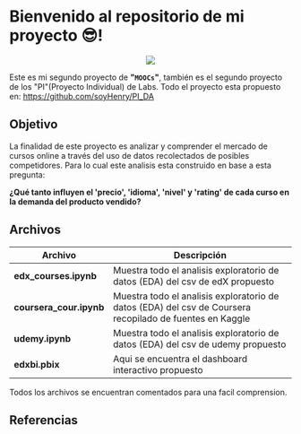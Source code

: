 # Bienvenido al repositorio de mi proyecto 😎!
<p align=center><img src=https://d31uz8lwfmyn8g.cloudfront.net/Assets/logo-henry-white-lg.png><p>

Este es mi segundo proyecto de **"`MOOCs`"**, también es el segundo proyecto de los "PI"(Proyecto Individual) de Labs.
Todo el proyecto esta propuesto en:
https://github.com/soyHenry/PI_DA
## Objetivo

La finalidad de este proyecto es analizar y comprender el mercado de cursos online a través del uso de datos recolectados de posibles competidores.
Para lo cual este analisis esta construido en base a esta pregunta:


**¿Qué tanto influyen el 'precio', 'idioma', 'nivel' y 'rating' de cada curso en la demanda del producto vendido?**
## Archivos

|Archivo| Descripción
|--|--|
|**edx_courses.ipynb**|Muestra todo el analisis exploratorio de datos (EDA) del csv de edX propuesto |  |
|**coursera_cour.ipynb**|Muestra todo el analisis exploratorio de datos (EDA) del csv de Coursera recopilado de fuentes en Kaggle
**udemy.ipynb**|Muestra todo el analisis exploratorio de datos (EDA) del csv de udemy propuesto 
|**edxbi.pbix**|Aqui se encuentra el dashboard interactivo propuesto

Todos los archivos se encuentran comentados para una facil comprension.

## Referencias